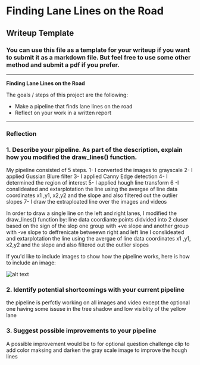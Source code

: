 # **Finding Lane Lines on the Road** 

## Writeup Template

### You can use this file as a template for your writeup if you want to submit it as a markdown file. But feel free to use some other method and submit a pdf if you prefer.

---

**Finding Lane Lines on the Road**

The goals / steps of this project are the following:
* Make a pipeline that finds lane lines on the road
* Reflect on your work in a written report


[//]: # (Image References)

[image1]: ./examples/grayscale.jpg "Grayscale"

---

### Reflection

### 1. Describe your pipeline. As part of the description, explain how you modified the draw_lines() function.

My pipeline consisted of 5 steps. 
1- I converted the images to grayscale
2- I applied Gussian Blure filter 
3- I applied Canny Edge detection
4- I determined the region of interest 
5- I applied hough line transform 
6 -I conslideated and extarplotation the line using the avergae of line data coordinates x1 ,y1, x2,y2 and the slope and also filtered out the outlier slopes
7- I draw the extraploated line over the images and videos


In order to draw a single line on the left and right lanes, I modified the draw_lines() function by:
line data coordiante points didvided into 2 cluser based on the sign of the slop one group with +ve slope and another group with -ve slope  to deffrenicate betweewn right and left line
I conslideated and extarplotation the line using the avergae of line data coordinates x1 ,y1, x2,y2 and the slope and also filtered out the outlier slopes



If you'd like to include images to show how the pipeline works, here is how to include an image: 

![alt text][image1]


### 2. Identify potential shortcomings with your current pipeline

the pipeline is perfctly working on all images and video except the optional one having some issuse in the tree shadow and low visiblity of the yellow lane





### 3. Suggest possible improvements to your pipeline

A possible improvement would be to for optional question challenge clip to add color maksing and darken the gray scale image to improve the hough lines


